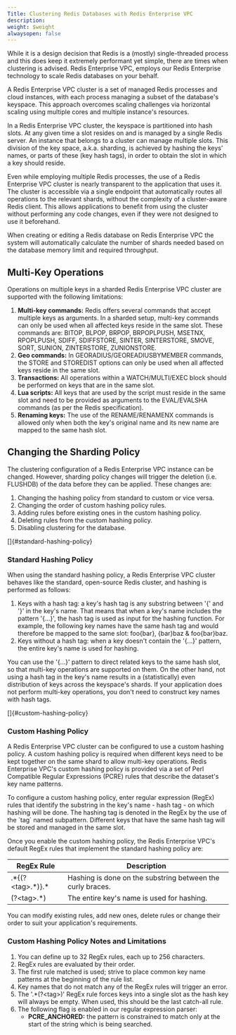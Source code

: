 ```yaml
---
Title: Clustering Redis Databases with Redis Enterprise VPC
description: 
weight: $weight
alwaysopen: false
---
```

While it is a design decision that Redis is a (mostly) single-threaded
process and this does keep it extremely performant yet simple, there are
times when clustering is advised. Redis Enterprise VPC, employs our
Redis Enterprise technology to scale Redis databases on your behalf.

A Redis Enterprise VPC cluster is a set of managed Redis processes and
cloud instances, with each process managing a subset of the database's
keyspace. This approach overcomes scaling challenges via horizontal
scaling using multiple cores and multiple instance's resources.

In a Redis Enterprise VPC cluster, the keyspace is partitioned into hash
slots. At any given time a slot resides on and is managed by a single
Redis server. An instance that belongs to a cluster can manage multiple
slots. This division of the key space, a.k.a. sharding, is achieved by
hashing the keys' names, or parts of these (key hash tags), in order to
obtain the slot in which a key should reside.

Even while employing multiple Redis processes, the use of a Redis
Enterprise VPC cluster is nearly transparent to the application that
uses it. The cluster is accessible via a single endpoint that
automatically routes all operations to the relevant shards, without the
complexity of a cluster-aware Redis client. This allows applications to
benefit from using the cluster without performing any code changes, even
if they were not designed to use it beforehand.

When creating or editing a Redis database on Redis Enterprise VPC the
system will automatically calculate the number of shards needed based on
the database memory limit and required throughput.

## Multi-Key Operations

Operations on multiple keys in a sharded Redis Enterprise VPC cluster
are supported with the following limitations:

1. **Multi-key commands:** Redis offers several commands that accept
    multiple keys as arguments. In a sharded setup, multi-key commands
    can only be used when all affected keys reside in the same slot.
    These commands are: BITOP, BLPOP, BRPOP, BRPOPLPUSH, MSETNX,
    RPOPLPUSH, SDIFF, SDIFFSTORE, SINTER, SINTERSTORE, SMOVE, SORT,
    SUNION, ZINTERSTORE, ZUNIONSTORE.
1. **Geo commands:** In GEORADIUS/GEOREADIUSBYMEMBER commands, the
    STORE and STOREDIST options can only be used when all affected keys
    reside in the same slot.
1. **Transactions:** All operations within a WATCH/MULTI/EXEC block
    should be performed on keys that are in the same slot.
1. **Lua scripts:** All keys that are used by the script must reside in
    the same slot and need to be provided as arguments to the
    EVAL/EVALSHA commands (as per the Redis specification).
1. **Renaming keys:** The use of the RENAME/RENAMENX commands is
    allowed only when both the key's original name and its new name are
    mapped to the same hash slot.

## Changing the Sharding Policy

The clustering configuration of a Redis Enterprise VPC instance can be
changed. However, sharding policy changes will trigger the deletion
(i.e. FLUSHDB) of the data before they can be applied. These changes
are:

1. Changing the hashing policy from standard to custom or vice versa.
1. Changing the order of custom hashing policy rules.
1. Adding rules before existing ones in the custom hashing policy.
1. Deleting rules from the custom hashing policy.
1. Disabling clustering for the database.

[]{#standard-hashing-policy}

### Standard Hashing Policy

When using the standard hashing policy, a Redis Enterprise VPC cluster
behaves like the standard, open-source Redis cluster, and hashing is
performed as follows:

1. Keys with a hash tag: a key's hash tag is any substring between '{'
    and '}' in the key's name. That means that when a key's name
    includes the pattern '{...}', the hash tag is used as input for the
    hashing function. For example, the following key names have the same
    hash tag and would therefore be mapped to the same slot: foo{bar},
    {bar}baz & foo{bar}baz.
1. Keys without a hash tag: when a key doesn't contain the '{...}'
    pattern, the entire key's name is used for hashing.

You can use the '{...}' pattern to direct related keys to the same hash
slot, so that multi-key operations are supported on them. On the other
hand, not using a hash tag in the key's name results in a
(statistically) even distribution of keys across the keyspace's shards.
If your application does not perform multi-key operations, you don't
need to construct key names with hash tags.

[]{#custom-hashing-policy}

### Custom Hashing Policy

A Redis Enterprise VPC cluster can be configured to use a custom hashing
policy. A custom hashing policy is required when different keys need to
be kept together on the same shard to allow multi-key operations. Redis
Enterprise VPC's custom hashing policy is provided via a set of Perl
Compatible Regular Expressions (PCRE) rules that describe the dataset's
key name patterns.

To configure a custom hashing policy, enter regular expression (RegEx)
rules that identify the substring in the key's name - hash tag - on
which hashing will be done. The hashing tag is denoted in the RegEx by
the use of the \`tag\` named subpattern. Different keys that have the
same hash tag will be stored and managed in the same slot.

Once you enable the custom hashing policy, the Redis Enterprise VPC's
default RegEx rules that implement the standard hashing policy are:

|  RegEx Rule | Description |
|------------|-----------------|
|  .\*{(?\<tag\>.\*)}.\* | Hashing is done on the substring between the curly braces. |
|  (?\<tag\>.\*) | The entire key's name is used for hashing. |

You can modify existing rules, add new ones, delete rules or change
their order to suit your application's requirements.

### Custom Hashing Policy Notes and Limitations

1. You can define up to 32 RegEx rules, each up to 256 characters.
1. RegEx rules are evaluated by their order.
1. The first rule matched is used; strive to place common key name
    patterns at the beginning of the rule list.
1. Key names that do not match any of the RegEx rules will trigger an
    error.
1. The '.\*(?\<tag\>)' RegEx rule forces keys into a single slot as the
    hash key will always be empty. When used, this should be the last
    catch-all rule.
1. The following flag is enabled in our regular expression parser:
   - **PCRE\_ANCHORED:** the pattern is constrained to match only at
        the start of the string which is being searched.

